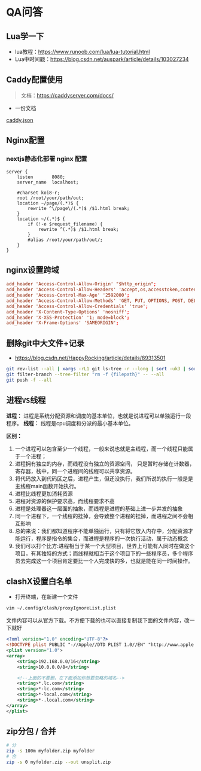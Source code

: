 # QA问答

            
## Lua学一下

- lua教程：https://www.runoob.com/lua/lua-tutorial.html
- Lua中时间戳：https://blog.csdn.net/auspark/article/details/103027234


## Caddy配置使用

> 文档：https://caddyserver.com/docs/
- 一份文档

[caddy.json](./code/caddy.json ':include :type=code json')

## Nginx配置

### nextjs静态化部署 nginx 配置

```nginx
server {
    listen       8080;
    server_name  localhost;

    #charset koi8-r;
    root /root/your/path/out;
    location ~/page/(.*)$ {
        rewrite ^\/page\/(.*)$ /$1.html break;
    }
    location ~/(.*)$ {
        if (!-e $request_filename) {
            rewrite ^(.*)$ /$1.html break;
        }
        #alias /root/your/path/out/;
    }
}
```

## nginx设置跨域

```conf
add_header 'Access-Control-Allow-Origin' "$http_origin";
add_header 'Access-Control-Allow-Headers' 'accept,os,accesstoken,content-Type,X-Requested-With,Authorization,apptype,appkey,devid,token,uid,versioncode,versionname,mfg,x-request-id,x-request-uid';
add_header 'Access-Control-Max-Age' '2592000';
add_header 'Access-Control-Allow-Methods' 'GET, PUT, OPTIONS, POST, DELETE';
add_header 'Access-Control-Allow-Credentials' 'true';
add_header 'X-Content-Type-Options' 'nosniff';
add_header 'X-XSS-Protection' '1; mode=block';
add_header 'X-Frame-Options' 'SAMEORIGIN';
```


## 删除git中大文件+记录
- https://blog.csdn.net/HappyRocking/article/details/89313501

```bash
git rev-list --all | xargs -rL1 git ls-tree -r --long | sort -uk3 | sort -rnk4 | head -10
git filter-branch --tree-filter "rm -f {filepath}" -- --all
git push -f --all
```

## 进程`VS`线程

**进程：** 进程是系统分配资源和调度的基本单位，也就是说进程可以单独运行一段程序。
**线程：** 线程是cpu调度和分派的最小基本单位。

**区别：**

1. 一个进程可以包含至少一个线程，一般来说也就是主线程，而一个线程只能属于一个进程；
2. 进程拥有独立的内存，而线程没有独立的资源空间， 只是暂时存储在计数器，寄存器，栈中，同一个进程间的线程可以共享资源。
3. 将代码放入到代码区之后，进程产生，但还没执行，我们所说的执行一般是是主线程main函数开始执行。
4. 进程比线程更加消耗资源
5. 进程对资源的保护要求高，而线程要求不高
6. 进程是处理器这一层面的抽象，而线程是进程的基础上进一步并发的抽象
7. 同一个进程下，一个线程的挂掉，会导致整个进程的挂掉，而进程之间不会相互影响
8. 总的来说：我们都知道程序不能单独运行，只有将它放入内存中，分配资源才能运行，程序是指令的集合，而进程是程序的一次执行活动，属于动态概念
9. 我们可以打个比方:进程相当于某一个大型项目，世界上可能有人同时在做这个项目，有其独特的方式；而线程就相当于这个项目下的一些程序员，多个程序员去完成这一个项目肯定要比一个人完成快的多，也就是能在同一时间操作。


## clashX设置白名单

- 打开终端，在新建一个文件

```sh
vim ~/.config/clash/proxyIgnoreList.plist
```

文件内容可以从官方下载。不方便下载的也可以直接复制我下面的文件内容，改一下就好

```xml
<?xml version="1.0" encoding="UTF-8"?>
<!DOCTYPE plist PUBLIC "-//Apple//DTD PLIST 1.0//EN" "http://www.apple.com/DTDs/PropertyList-1.0.dtd">
<plist version="1.0">
<array>
    <string>192.168.0.0/16</string>
    <string>10.0.0.0/8</string>

    <!--上面的不要删，在下面添加你想要忽略的域名-->
    <string>*.lc.com</string>
    <string>*-lc.com</string>
    <string>*-local.com</string>
    <string>*-.local.com</string>
</array>
</plist>
```

## zip分包 / 合并

```sh
# 分
zip -s 100m myfolder.zip myfolder
# 合
zip -s 0 myfolder.zip --out unsplit.zip
```
